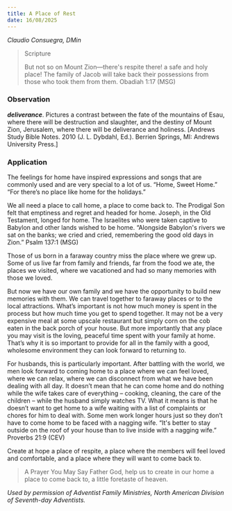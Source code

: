 ```yaml
---
title: A Place of Rest
date: 16/08/2025
---
```


_Claudio Consuegra, DMin_

> <p>Scripture</p>
> But not so on Mount Zion—there's respite there! a safe and holy place! The family of Jacob will take back their possessions from those who took them from them. Obadiah 1:17 (MSG)

### Observation

**_deliverance_**. Pictures a contrast between the fate of the mountains of Esau, where there will be destruction and slaughter, and the destiny of Mount Zion, Jerusalem, where there will be deliverance and holiness. [Andrews Study Bible Notes. 2010 (J. L. Dybdahl, Ed.). Berrien Springs, MI: Andrews University Press.]

### Application

The feelings for home have inspired expressions and songs that are commonly used and are very special to a lot of us. “Home, Sweet Home.” “For there’s no place like home for the holidays.”

We all need a place to call home, a place to come back to. The Prodigal Son felt that emptiness and regret and headed for home. Joseph, in the Old Testament, longed for home. The Israelites who were taken captive to Babylon and other lands wished to be home. “Alongside Babylon's rivers we sat on the banks; we cried and cried, remembering the good old days in Zion.” Psalm 137:1 (MSG)

Those of us born in a faraway country miss the place where we grew up. Some of us live far from family and friends, far from the food we ate, the places we visited, where we vacationed and had so many memories with those we loved.

But now we have our own family and we have the opportunity to build new memories with them. We can travel together to faraway places or to the local attractions. What’s important is not how much money is spent in the process but how much time you get to spend together. It may not be a very expensive meal at some upscale restaurant but simply corn on the cob eaten in the back porch of your house. But more importantly that any place you may visit is the loving, peaceful time spent with your family at home. That’s why it is so important to provide for all in the family with a good, wholesome environment they can look forward to returning to.

For husbands, this is particularly important. After battling with the world, we men look forward to coming home to a place where we can feel loved, where we can relax, where we can disconnect from what we have been dealing with all day. It doesn’t mean that he can come home and do nothing while the wife takes care of everything – cooking, cleaning, the care of the children – while the husband simply watches TV. What it means is that he doesn’t want to get home to a wife waiting with a list of complaints or chores for him to deal with. Some men work longer hours just so they don’t have to come home to be faced with a nagging wife. “It's better to stay outside on the roof of your house than to live inside with a nagging wife.” Proverbs 21:9 (CEV)

Create at hope a place of respite, a place where the members will feel loved and comfortable, and a place where they will want to come back to.

> <callout>A Prayer You May Say</callout>
> Father God, help us to create in our home a place to come back to, a little foretaste of heaven.

_Used by permission of Adventist Family Ministries, North American Division of Seventh-day Adventists._